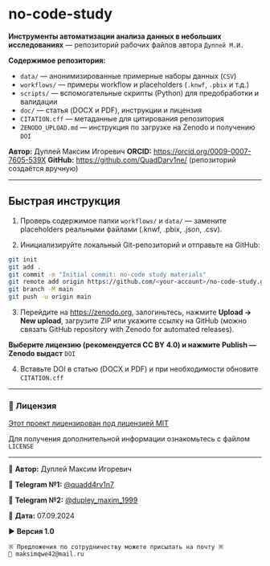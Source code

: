 # no-code-study

**Инструменты автоматизации анализа данных в небольших исследованиях** — репозиторий рабочих файлов автора `Дуплей М.И.`

**Содержимое репозитория:**

- `data/` — анонимизированные примерные наборы данных (`CSV`)
- `workflows/` — примеры workflow и placeholders (`.knwf`, `.pbix` и т.д.)
- `scripts/` — вспомогательные скрипты (Python) для предобработки и валидации
- `doc/` — статья (DOCX и PDF), инструкции и лицензия
- `CITATION.cff` — метаданные для цитирования репозитория
- `ZENODO_UPLOAD.md` — инструкция по загрузке на Zenodo и получению `DOI`

**Автор:** Дуплей Максим Игоревич
**ORCID:** https://orcid.org/0009-0007-7605-539X
**GitHub:** https://github.com/QuadDarv1ne/ (репозиторий создаётся вручную)

---

## Быстрая инструкция

1. Проверь содержимое папки `workflows/` и `data/` — замените placeholders реальными файлами (.knwf, .pbix, .json, .csv).

2. Инициализируйте локальный Git-репозиторий и отправьте на GitHub:
```bash
git init
git add .
git commit -m "Initial commit: no-code study materials"
git remote add origin https://github.com/<your-account>/no-code-study.git
git branch -M main
git push -u origin main
```

3. Перейдите на https://zenodo.org, залогиньтесь, нажмите **Upload → New upload**, загрузите ZIP или укажите ссылку на GitHub (можно связать GitHub repository with Zenodo for automated releases). 

**Выберите лицензию (рекомендуется CC BY 4.0) и нажмите Publish — Zenodo выдаст** `DOI`

4. Вставьте DOI в статью (DOCX и PDF) и при необходимости обновите `CITATION.cff`

---

### 📄 Лицензия

[Этот проект лицензирован под лицензией MIT](LICENCE)

Для получения дополнительной информации ознакомьтесь с файлом `LICENSE`

---

💼 **Автор:** Дуплей Максим Игоревич

📲 **Telegram №1:** [@quadd4rv1n7](https://t.me/quadd4rv1n7)

📲 **Telegram №2:** [@dupley_maxim_1999](https://t.me/dupley_maxim_1999)

📅 **Дата:** 07.09.2024

▶️ **Версия 1.0**

```textline
※ Предложения по сотрудничеству можете присылать на почту ※
📧 maksimqwe42@mail.ru
```

